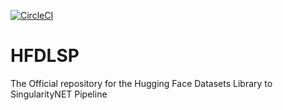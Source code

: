 [![CircleCI](https://dl.circleci.com/status-badge/img/gh/imaleek/HFDLSP/tree/main.svg?style=svg)](https://dl.circleci.com/status-badge/redirect/gh/imaleek/HFDLSP/tree/main)
# HFDLSP
The Official repository for the Hugging Face Datasets Library to SingularityNET Pipeline
